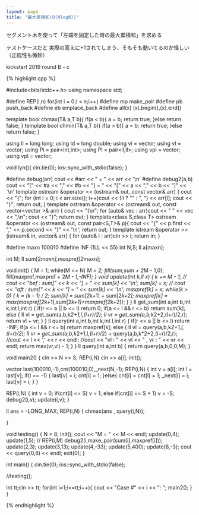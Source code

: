 ```yaml
---
layout: page
title: "最大累積和(O(NlogN))"
---
```


セグメント木を使って「左端を固定した時の最大累積和」を求める

テストケースだと 実際の答えに+1されてしまう、そもそも動いてるのか怪しい（正統性も微妙）

kickstart 2019 round B - c

{% highlight cpp %}

#include<bits/stdc++.h>
using namespace std;

#define REP(i,n) for(int i = 0;i < n;i++)
#define mp make_pair
#define pb push_back
#define eb emplace_back
#define all(x) (x).begin(),(x).end()

template<class T> bool chmax(T& a,T b){ if(a < b){ a = b; return true; }else return false; }
template<class T> bool chmin(T& a,T b){ if(a > b){ a = b; return true; }else return false; }

using ll = long long;
using ld = long double;
using vi = vector<int>;
using vl = vector<ll>;
using Pi = pair<int,int>;
using Pl = pair<ll,ll>;
using vpi = vector<Pi>;
using vpl = vector<Pl>;

void lyn(){
  cin.tie(0);
  ios::sync_with_stdio(false);
}

#define debug(arr) cout << #arr << " = " << arr << '\n'
#define debug2(a,b) cout << "[" << #a << "," << #b << "] = " << "[" << a << "," << b << "]" << '\n'
template<class T> ostream &operator << (ostream& out, const vector<T>& arr) {
  cout << "{"; for (int i = 0; i < arr.size(); i++)cout << (!i ? "" : ", ") << arr[i]; cout << "}";
  return out;
}
template<class T> ostream &operator << (ostream& out, const vector<vector<T> >& arr) {
  cout << "{\n"; for (auto& vec : arr)cout << "  " << vec << ",\n"; cout << "}";
  return out;
}
template<class S,class T> ostream &operator << (ostream& out, const pair<S,T>& p){
  cout << "{" << p.first << "," << p.second << "}" << '\n';
  return out;
}
template<class T> istream &operator >> (istream& in, vector<T>& arr) {
  for (auto& i : arr)cin >> i; return in;
}

#define maxn 100010
#define INF (1LL << 55)
int N,S;
ll a[maxn];

int M;
ll sum[2*maxn],maxpref[2*maxn];

void init()
{
  M = 1;
  while(M <= N) M *= 2;
  fill(sum,sum + 2*M - 1,0);
  fill(maxpref,maxpref + 2*M - 1,-INF);
}
void update(int k,ll x)
{
  k += M - 1;
 // cout << "bef : sum[" << k << "] = " << sum[k] << '\n';
  sum[k] = x;
 // cout << "aft : sum[" << k << "] = " << sum[k] << '\n';
  maxpref[k] = x;
  while(k > 0)
  {
    k = (k - 1) / 2;
    sum[k] = sum[2*k+1] + sum[2*k+2];
    maxpref[k] = max(maxpref[2*k+1],sum[2*k+1]+maxpref[2*k+2]);
  }
}
ll get_sum(int a,int b,int k,int l,int r)
{
  if(r <= a || b <= l) return 0;
  if(a <= l && r <= b) return sum[k];
  else
  {
    ll vl = get_sum(a,b,k*2+1,l,(l+r)/2);
    ll vr = get_sum(a,b,k*2+2,(l+r)/2,r);
    return vl + vr;
  }
}
ll query(int a,int b,int k,int l,int r)
{
  if(r <= a || b <= l) return -INF;
  if(a <= l && r <= b) return maxpref[k];
  else
  {
    ll vl = query(a,b,k*2+1,l,(l+r)/2);
    ll vr = get_sum(a,b,k*2+1,l,(l+r)/2) + query(a,b,k*2+2,(l+r)/2,r);
    //cout << l << ',' << r << endl;
    //cout << "vl : " << vl << " , vr : " << vr << endl;
    return max(vr,vl) - 1;
  }
}
ll query(int a,int b)
{
  return query(a,b,0,0,M);
}

void main2()
{
  cin >> N >> S;
  REP(i,N) cin >> a[i];
  init();
  
  vector<int> last(100010,-1),cnt(100010,0),_next(N,-1);
  REP(i,N)
  {
    int v = a[i];
    int l = last[v];
    if(l == -1)
    {
      last[v] = i;
      cnt[i] = 1;
    }else{
      cnt[i] = cnt[l] + 1;
      _next[l] = i;
      last[v] = i;
    }
  }
  
  REP(i,N)
  {
    int v = 0;
    if(cnt[i] <= S) v = 1;
    else if(cnt[i] == S + 1) v = -S;
    debug2(i,v);
    update(i,v);
  }
  
  ll ans = -LONG_MAX;
  REP(i,N)
  {
    chmax(ans , query(i,N));
    
  
}

void testing()
{
  N = 8;
  init();
  cout << "M = " << M << endl;
  update(0,4);
  update(1,5);
 // REP(i,M) debug2(i,make_pair(sum[i],maxpref[i]));
  update(2,3);
  update(3,13);
  update(4,-33);
  update(5,400);
  update(6,-3);
  cout << query(0,8) << endl;
  exit(0);
}

int main()
{
  cin.tie(0);
  ios::sync_with_stdio(false);
  
  //testing();
  
  int tt;cin >> tt;
  for(int i=1;i<=tt;i++){
    cout << "Case #" << i << ": ";
    main2();
  }
}


{% endhighlight %}
